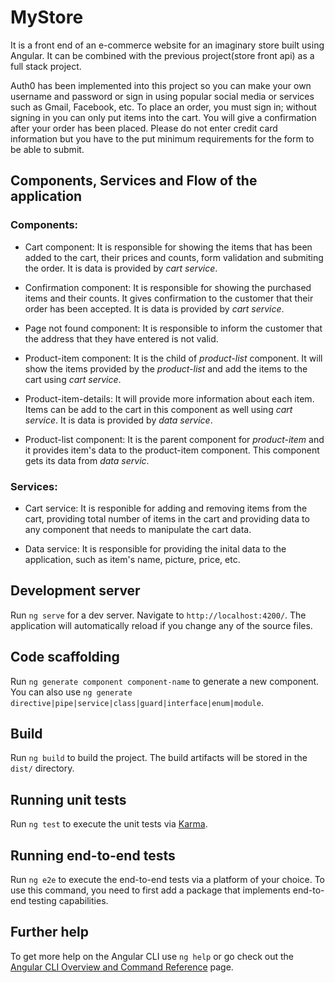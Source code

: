 # MyStore

It is a front end of an e-commerce website for an imaginary store built using Angular.
It can be combined with the previous project(store front api) as a full stack project.

Auth0 has been implemented into this project so you can make your own username and password or sign in using popular social media or services such as Gmail, Facebook, etc.
To place an order, you must sign in; without signing in you can only put items into the cart. You will give a confirmation after your order has been placed. Please do not enter credit card information but you have to the put minimum requirements for the form to be able to submit.

## Components, Services and Flow of the application

### Components:

- Cart component: It is responsible for showing the items that has been added to the cart, their prices and counts, form validation and submiting the order. It is data is provided by _cart service_.

- Confirmation component: It is responsible for showing the purchased items and their counts. It gives confirmation to the customer that their order has been accepted. It is data is provided by _cart service_.

- Page not found component: It is responsible to inform the customer that the address that they have entered is not valid.

- Product-item component: It is the child of _product-list_ component. It will show the items provided by the _product-list_ and add the items to the cart using _cart service_.

- Product-item-details: It will provide more information about each item. Items can be add to the cart in this component as well using _cart service_. It is data is provided by _data service_.

- Product-list component: It is the parent component for _product-item_ and it provides item's data to the product-item component. This component gets its data from _data servic_.

### Services:

- Cart service: It is responible for adding and removing items from the cart, providing total number of items in the cart and providing data to any component that needs to manipulate the cart data.

- Data service: It is responsible for providing the inital data to the application, such as item's name, picture, price, etc.

## Development server

Run `ng serve` for a dev server. Navigate to `http://localhost:4200/`. The application will automatically reload if you change any of the source files.

## Code scaffolding

Run `ng generate component component-name` to generate a new component. You can also use `ng generate directive|pipe|service|class|guard|interface|enum|module`.

## Build

Run `ng build` to build the project. The build artifacts will be stored in the `dist/` directory.

## Running unit tests

Run `ng test` to execute the unit tests via [Karma](https://karma-runner.github.io).

## Running end-to-end tests

Run `ng e2e` to execute the end-to-end tests via a platform of your choice. To use this command, you need to first add a package that implements end-to-end testing capabilities.

## Further help

To get more help on the Angular CLI use `ng help` or go check out the [Angular CLI Overview and Command Reference](https://angular.io/cli) page.
